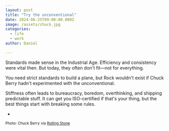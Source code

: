 ```yaml
---
layout: post
title: "Try the unconventional"
date: 2024-06-25T09:00:00.000Z
image: /assets/chuck.jpg
categories:
  - life
  - work
author: Daniel

---
```


Standards made sense in the Industrial Age. Efficiency and consistency were vital then. But today, they often don't fit—not for everything.<!--more-->

You need strict standards to build a plane, but Rock wouldn't exist if Chuck Berry hadn't experimented with the unconventional.

Stiffness often leads to bureaucracy, boredom, overthinking, and shipping predictable stuff. It can get you ISO-certified if that's your thing, but the best things start with breaking some rules.

-

<sup>Photo: Chuck Berry via [Rolling Stone](https://www.rollingstone.com/music/music-features/chuck-berry-farewell-to-the-father-of-rock-118589/)</sup>
